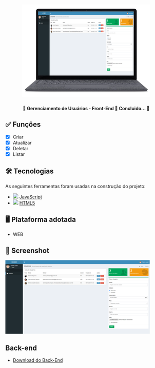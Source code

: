 <h1 align="center">
   <img src="logo.png" width="400">
</h1>

<h4 align="center"> 
	🚧 Gerenciamento de Usuários - Front-End 🚀 Concluido...  🚧
</h4>

## ✅ Funções

- [x] Criar
- [x] Atualizar
- [x] Deletar
- [x] Listar

## 🛠 Tecnologias

As seguintes ferramentas foram usadas na construção do projeto:

- <img src="https://cdn.jsdelivr.net/gh/devicons/devicon/icons/javascript/javascript-original.svg" heigth="20" width="20"/> [JavaScript](https://developer.mozilla.org/pt-BR/docs/Web/JavaScript)
- <img src="https://cdn.jsdelivr.net/gh/devicons/devicon/icons/html5/html5-original.svg" heigth="20" width="20"/> [HTML5](https://developer.mozilla.org/pt-BR/docs/Web/HTML)

## 🖥️ Plataforma adotada

  - WEB

## 📸 Screenshot

<p float="left">
	<img src="print1.PNG" width="450">
</p>

## Back-end

- [Download do Back-End](https://github.com/soapmactavish23/gerenciamento-usuarios-back)
	
